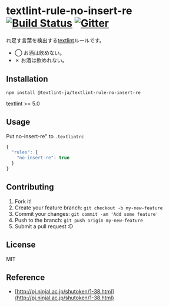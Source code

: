 # textlint-rule-no-insert-re [![Build Status](https://travis-ci.org/textlint-ja/textlint-rule-no-insert-re.svg?branch=master)](https://travis-ci.org/textlint-ja/textlint-rule-no-insert-re) [![Gitter](https://badges.gitter.im/textlint-ja/textlint-ja.svg)](https://gitter.im/textlint-ja/textlint-ja)

れ足す言葉を検出する[textlint](https://github.com/textlint/textlint "textlint")ルールです。

- ◯ お酒は飲めない。
- ✗ お酒は飲めれない。

## Installation

    npm install @textlint-ja/textlint-rule-no-insert-re

textlint >= 5.0

## Usage

Put no-insert-re" to `.textlintrc`

```js
{
  "rules": {
    "no-insert-re": true
  }
}
```

## Contributing

1. Fork it!
2. Create your feature branch: `git checkout -b my-new-feature`
3. Commit your changes: `git commit -am 'Add some feature'`
4. Push to the branch: `git push origin my-new-feature`
5. Submit a pull request :D

## License

MIT

## Reference

- [http://pj.ninjal.ac.jp/shutoken/1-38.html](http://pj.ninjal.ac.jp/shutoken/1-38.html)
